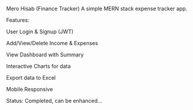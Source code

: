Mero Hisab (Finance Tracker)
A simple MERN stack expense tracker app.

Features:

User Login & Signup (JWT)

Add/View/Delete Income & Expenses

View Dashboard with Summary

Interactive Charts for data

Export data to Excel

Mobile Responsive 

Status: Completed, can be enhanced...
